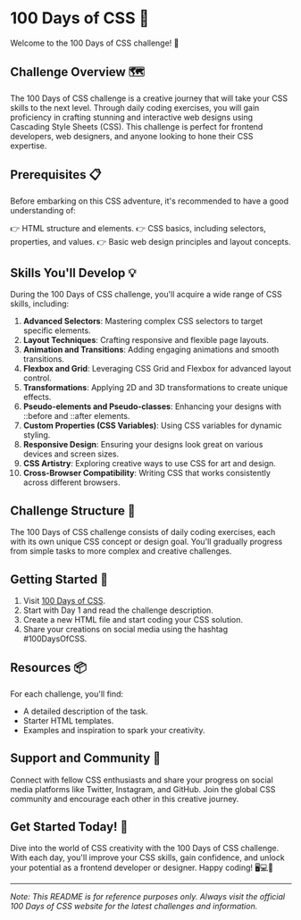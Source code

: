 # 100 Days of CSS 🚀

Welcome to the 100 Days of CSS challenge! 🎉

## Challenge Overview 🗺️

The 100 Days of CSS challenge is a creative journey that will take your CSS skills to the next level. Through daily coding exercises, you will gain proficiency in crafting stunning and interactive web designs using Cascading Style Sheets (CSS). This challenge is perfect for frontend developers, web designers, and anyone looking to hone their CSS expertise.

## Prerequisites 📋

Before embarking on this CSS adventure, it's recommended to have a good understanding of:

👉 HTML structure and elements.
👉 CSS basics, including selectors, properties, and values.
👉 Basic web design principles and layout concepts.

## Skills You'll Develop 💡

During the 100 Days of CSS challenge, you'll acquire a wide range of CSS skills, including:

1. **Advanced Selectors**: Mastering complex CSS selectors to target specific elements.
2. **Layout Techniques**: Crafting responsive and flexible page layouts.
3. **Animation and Transitions**: Adding engaging animations and smooth transitions.
4. **Flexbox and Grid**: Leveraging CSS Grid and Flexbox for advanced layout control.
5. **Transformations**: Applying 2D and 3D transformations to create unique effects.
6. **Pseudo-elements and Pseudo-classes**: Enhancing your designs with ::before and ::after elements.
7. **Custom Properties (CSS Variables)**: Using CSS variables for dynamic styling.
8. **Responsive Design**: Ensuring your designs look great on various devices and screen sizes.
9. **CSS Artistry**: Exploring creative ways to use CSS for art and design.
10. **Cross-Browser Compatibility**: Writing CSS that works consistently across different browsers.

## Challenge Structure 📅

The 100 Days of CSS challenge consists of daily coding exercises, each with its own unique CSS concept or design goal. You'll gradually progress from simple tasks to more complex and creative challenges.

## Getting Started 🚀

1. Visit [100 Days of CSS](https://100dayscss.com/).
2. Start with Day 1 and read the challenge description.
3. Create a new HTML file and start coding your CSS solution.
4. Share your creations on social media using the hashtag #100DaysOfCSS.

## Resources 📦

For each challenge, you'll find:

- A detailed description of the task.
- Starter HTML templates.
- Examples and inspiration to spark your creativity.

## Support and Community 👥

Connect with fellow CSS enthusiasts and share your progress on social media platforms like Twitter, Instagram, and GitHub. Join the global CSS community and encourage each other in this creative journey.

## Get Started Today! 🚀

Dive into the world of CSS creativity with the 100 Days of CSS challenge. With each day, you'll improve your CSS skills, gain confidence, and unlock your potential as a frontend developer or designer. Happy coding! 🖥️💻🚀

---

*Note: This README is for reference purposes only. Always visit the official 100 Days of CSS website for the latest challenges and information.*
